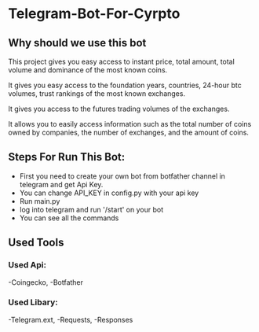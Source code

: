 # Telegram-Bot-For-Cyrpto

## Why should we use this bot

This project gives you easy access to instant price, total amount, total volume and dominance of the most known coins.

It gives you easy access to the foundation years, countries, 24-hour btc volumes, trust rankings of the most known exchanges.

It gives you access to the futures trading volumes of the exchanges.

It allows you to easily access information such as the total number of coins owned by companies, the number of exchanges, and the amount of coins.

## Steps For Run This Bot:

- First you need to create your own bot from botfather channel in telegram and get Api Key.
- You can change API_KEY in config.py with your api key
- Run main.py
- log into telegram and run '/start' on your bot
- You can see all the commands

## Used Tools

### Used Api: 
 -Coingecko,
 -Botfather

### Used Libary: 
 -Telegram.ext,
 -Requests,
 -Responses
